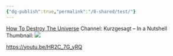 ```yaml
---
{"dg-publish":true,"permalink":"/8-shared/test/"}
---
```


[How To Destroy The Universe](https://youtu.be/HR2C_7G_yRQ)
	Channel:
		Kurzgesagt – In a Nutshell
	Thumbnail:
		![](https://i.ytimg.com/vi/HR2C_7G_yRQ/hqdefault.jpg)


https://youtu.be/HR2C_7G_yRQ
